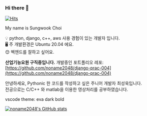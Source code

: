 ### Hi there 👋

[![Hits](https://hits.seeyoufarm.com/api/count/incr/badge.svg?url=https%3A%2F%2Fgithub.com%2Fnoname2048&count_bg=%2379C83D&title_bg=%23555555&icon=&icon_color=%23E7E7E7&title=hits&edge_flat=false)](https://hits.seeyoufarm.com)

My name is Sungwook Choi

💡 python, django, c++, aws 사용 경험이 있는 개발자 입니다. \
🖥️ 주 개발환경은 Ubuntu 20.04 에요. \
😊 벡엔드를 잘하고 싶어요.

**산업기능요원 구직중입니다.**
개발중인 포트폴리오 레포: [https://github.com/noname2048/django-prac-004](https://github.com/noname2048/django-prac-004)

안녕하세요, Pythonic 한 코드를 작성하고 싶은 주니어 개발자 최성욱입니다. \
전공으로는 C/C++ 와 matlab을 이용한 영상처리를 공부하였습니다.

vscode theme: eva dark bold

[![noname2048's GitHub stats](https://github-readme-stats.vercel.app/api?username=noname2048)](https://github.com/anuraghazra/github-readme-stats)

<!--
**noname2048/noname2048** is a ✨ _special_ ✨ repository because its `README.md` (this file) appears on your GitHub profile.

Here are some ideas to get you started:

- 🔭 I’m currently working on ...
- 🌱 I’m currently learning ...
- 👯 I’m looking to collaborate on ...
- 🤔 I’m looking for help with ...
- 💬 Ask me about ...
- 📫 How to reach me: ...
- 😄 Pronouns: ...
- ⚡ Fun fact: ...
-->
